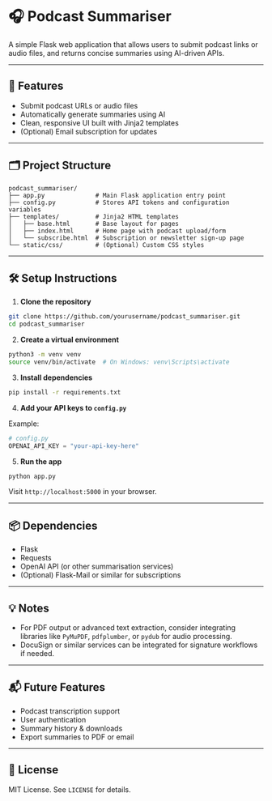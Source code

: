 # 🎧 Podcast Summariser

A simple Flask web application that allows users to submit podcast links or audio files, and returns concise summaries using AI-driven APIs.

---

## 🚀 Features

- Submit podcast URLs or audio files
- Automatically generate summaries using AI
- Clean, responsive UI built with Jinja2 templates
- (Optional) Email subscription for updates

---

## 🗂️ Project Structure

```
podcast_summariser/
├── app.py              # Main Flask application entry point
├── config.py           # Stores API tokens and configuration variables
├── templates/          # Jinja2 HTML templates
│   ├── base.html       # Base layout for pages
│   ├── index.html      # Home page with podcast upload/form
│   └── subscribe.html  # Subscription or newsletter sign-up page
└── static/css/         # (Optional) Custom CSS styles
```

---

## 🛠️ Setup Instructions

1. **Clone the repository**

```bash
git clone https://github.com/yourusername/podcast_summariser.git
cd podcast_summariser
```

2. **Create a virtual environment**

```bash
python3 -m venv venv
source venv/bin/activate  # On Windows: venv\Scripts\activate
```

3. **Install dependencies**

```bash
pip install -r requirements.txt
```

4. **Add your API keys to `config.py`**

Example:

```python
# config.py
OPENAI_API_KEY = "your-api-key-here"
```

5. **Run the app**

```bash
python app.py
```

Visit `http://localhost:5000` in your browser.

---

## 📦 Dependencies

- Flask
- Requests
- OpenAI API (or other summarisation services)
- (Optional) Flask-Mail or similar for subscriptions

---

## 💡 Notes

- For PDF output or advanced text extraction, consider integrating libraries like `PyMuPDF`, `pdfplumber`, or `pydub` for audio processing.
- DocuSign or similar services can be integrated for signature workflows if needed.

---

## 📬 Future Features

- Podcast transcription support
- User authentication
- Summary history & downloads
- Export summaries to PDF or email

---

## 🧾 License

MIT License. See `LICENSE` for details.
